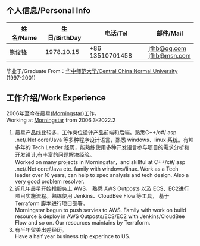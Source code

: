 ## 个人信息/Personal Info
| 姓名/Name | 生日/BirthDay | 电话/Tel | 邮件/Mail |
| -------- | ------------- | -------- | ---------|
| 熊俊锋 | 1978.10.15 | +86 13510701458 | jfhb@qq.com<br>jfhb@msn.com |

毕业于/Graduate From：[华中师范大学/Central China Normal University](https://www.ccnu.edu.cn) (1997-2001)

## 工作介绍/Work Experience
2006年至今在晨星([Morningstar](https://www.morningstar.com))工作。  
Working at [Morningstar](https://www.morningstar.com) from 2006.3-2022.2  
1. 晨星产品线比较多，工作岗位设计产品前端和后端。熟悉C++/c#/ asp .net/.Net core/Java 等多种程序设计语言，熟悉 windows、linux 系统。有10多年的 Tech Leader 经历，能熟练使用多种开发语言参与项目的需求分析和开发设计,有丰富的问题解决经验。  
  Worked on many projects in Morningstar，and skillful at C++/c#/ asp .net/.Net core/Java etc. family with windows/linux. Work as a Tech leader over 10 years, can help to spec analysis and tech design. Also a very good problem resolver.
2. 近几年晨星开始推服务上 AWS， 熟悉 AWS Outposts 以及 ECS、EC2进行项目实施流程。熟练使用 Jenkins、CloudBee Flow 等工具， 基于 Terraform 脚本进行项目部署。  
    Morningstar begun to push servies to AWS. Family with work on build resource & deploy in AWS Outposts/ECS/EC2 with Jenkins/CloudBee Flow and so on. Our resources maintains by Terraform.
3. 有半年留美出差经历。  
   Have a half year business trip experince to US.
